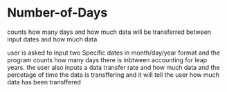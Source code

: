 # Number-of-Days
counts how many days and how much data will be transferred between input dates and how much data 


user is asked to input two Specific dates in month/day/year format and the program counts how many days there is inbtween accounting for leap years.
the user also inputs a data transfer rate and how much data and the percetage of time the data is transffering and it will tell the user how much data has been transffered
